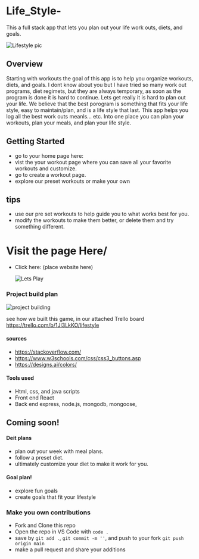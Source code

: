 # Life_Style-
This a full stack app that lets you plan out your life  work outs, diets, and goals.
 
 ![Lifestyle pic](https://vir.com.vn/stores/news_dataimages/hung/062020/23/06/1497p16-the-vital-pillars-for-a-healthy-lifestyle.jpg)
## Overview

Starting with workouts the goal of this app is to help you organize workouts, diets, and goals. I dont know about you but I have tried so many work out programs, diet regimets, but they are always temporary, as soon as the program is done it is hard to continue. Lets get really it is hard to plan out your life. We believe that the best porogram is something that fits your life style, easy to maintain/plan, and is a life style that last. This app helps you log all the best work outs meanls... etc. Into one place you can plan your workouts, plan your meals, and plan your life style.
## Getting Started

- go to your home page here: 
- vist the your workout page where you can save all your favorite workouts and customize. 
- go to create a workout page. 
- explore our preset workouts or make your own 

## tips 
- use our pre set workouts to help guide you to what works best for you. 
- modify the workouts to make them better, or delete them and try something different. 


# Visit the page Here/ 

- Click here: (place website here)
  
  ![Lets Play](https://media4.giphy.com/media/UqZ4imFIoljlr5O2sM/200.gif)

### Project build plan

![project building](https://cdn.shopify.com/s/files/1/0070/7032/files/business-plan-template.jpg?v=1559542220&width=1024)

see how we built this game, in our attached Trello board https://trello.com/b/1JI3LkKO/lifestyle

#### sources

- https://stackoverflow.com/
- https://www.w3schools.com/css/css3_buttons.asp
- https://designs.ai/colors/

#### Tools used
-   Html, css, and java scripts 
-   Front end React
-   Back end express, node.js, mongodb, mongoose,  


## Coming soon!

#### Deit plans 
-   plan out your week with meal plans.
-   follow a preset diet. 
-   ultimately customize your diet to make it work for you.



#### Goal plan!
- explore fun goals 
- create goals that fit your lifestyle 


### Make you own contributions
  - Fork and Clone this repo
  - Open the repo in VS Code with `code .`
  - save by `git add .`, `git commit -m ''`, and push to your fork `git push origin main`
  - make a pull request and share your additions
